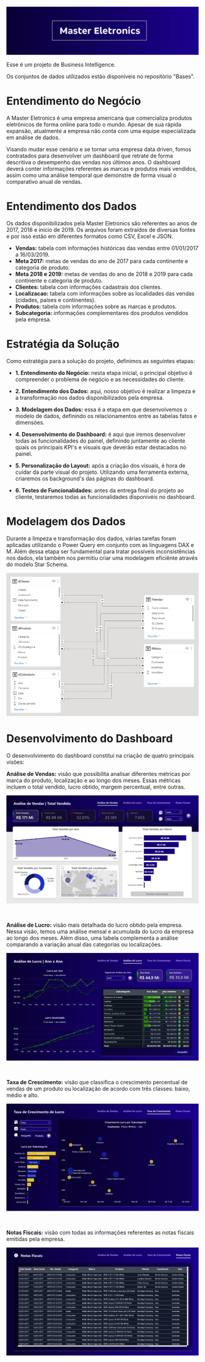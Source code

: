 ![](Imagens/FundoGithub.png)

Esse é um projeto de Business Intelligence.

Os conjuntos de dados utilizados estão disponíveis no repositório "Bases".

# Entendimento do Negócio

A Master Eletronics é uma empresa americana que comercializa produtos eletrônicos de forma online para todo o mundo. Apesar de sua rápida expansão, atualmente a empresa não conta com uma equipe especializada em análise de dados. 

Visando mudar esse cenário e se tornar uma empresa data driven, fomos contratados para desenvolver um dashboard que retrate de forma descritiva o desempenho das vendas nos últimos anos. O dashboard deverá conter informações referentes as marcas e produtos mais vendidos, assim como uma análise temporal que demonstre de forma visual o comparativo anual de vendas. 

# Entendimento dos Dados

Os dados disponibilizados pela Master Eletronics são referentes ao anos de 2017, 2018 e início de 2019. Os arquivos foram extraídos de diversas fontes e por isso estão em diferentes formatos como CSV, Excel e JSON. 

- **Vendas:** tabela com informações históricas das vendas entre 01/01/2017 a 16/03/2019. <br>
- **Meta 2017:** metas de vendas do ano de 2017 para cada continente e categoria de produto. <br>
- **Meta 2018 e 2019:** metas de vendas do ano de 2018 e 2019 para cada continente e categoria de produto. <br>
- **Clientes:** tabela com informações cadastrais dos clientes. <br>
- **Localizacao:** tabela com informações sobre as localidades das vendas (cidades, países e continentes). <br>
- **Produtos:** tabela com informações sobre as marcas e produtos. <br>
- **Subcategoria:** informações complementares dos produtos vendidos pela empresa. <br>

# Estratégia da Solução

Como estratégia para a solução do projeto, definimos as seguintes etapas:

- **1. Entendimento do Negócio:** nesta etapa inicial, o principal objetivo é compreender o problema de negócio e as necessidades do cliente.

- **2. Entendimento dos Dados:** aqui, nosso objetivo é realizar a limpeza e a transformação nos dados disponibilizados pela empresa. 

- **3. Modelagem dos Dados:** essa é a etapa em que desenvolvemos o modelo de dados, definindo os relacionamentos entre as tabelas fatos e dimensões.

- **4. Desenvolvimento do Dashboard:** é aqui que iremos desenvolver todas as funcionalidades do painel, definindo juntamente ao cliente quais os principais KPI's e visuais que deverão estar destacados no painel. 

- **5. Personalização do Layout:** após a criação dos visuais, é hora de cuidar da parte visual do projeto. Utilizando uma ferramenta externa, criaremos os background's das páginas do dashboard.

- **6. Testes de Funcionalidades:** antes da entrega final do projeto ao cliente, testaremos todas as funcionalidades disponivéis no dashboard.

# Modelagem dos Dados

Durante a limpeza e transformação dos dados, várias tarefas foram aplicadas utilizando o Power Query em conjunto com as linguagens DAX e M. Além dessa etapa ser fundamental para tratar possíveis inconsistências nos dados, ela também nos permitiu criar uma modelagem eficiênte através do modelo Star Schema. 

![](Modelagem/ModelagemStarSchema.png)

# Desenvolvimento do Dashboard

O desenvolvimento do dashboard constitui na criação de quatro principais visões: 

**Análise de Vendas:** visão que possibilita analisar diferentes métricas por marca do produto, localização e ao longo dos meses. Essas métricas incluem o total vendido, lucro obtido, margem percentual, entre outras.

![](Imagens/Visao1.png)

<br>

**Análise de Lucro:** visão mais detalhada do lucro obtido pela empresa. Nessa visão, temos uma análise mensal e acumulada do lucro da empresa ao longo dos meses. Além disso, uma tabela complementa a análise comparando a variação anual das categorias ou localizações. 

![](Imagens/Visao2.png)

<br>

**Taxa de Crescimento:** visão que classifica o crescimento percentual de vendas de um produto ou localização de acordo com três classes: baixo, médio e alto.

![](Imagens/Visao3.png)

<br>

**Notas Fiscais:** visão com todas as informações referentes as notas fiscais emitidas pela empresa. 

![](Imagens/Visao4.png)

<br>

